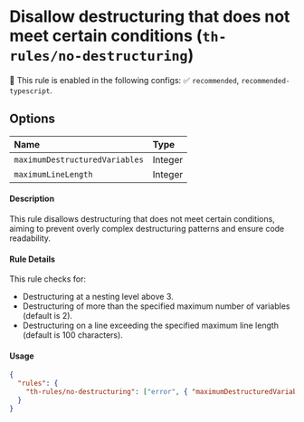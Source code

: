 # Disallow destructuring that does not meet certain conditions (`th-rules/no-destructuring`)

💼 This rule is enabled in the following configs: ✅ `recommended`, `recommended-typescript`.

<!-- end auto-generated rule header -->

## Options

<!-- begin auto-generated rule options list -->

| Name                           | Type    |
| :----------------------------- | :------ |
| `maximumDestructuredVariables` | Integer |
| `maximumLineLength`            | Integer |

<!-- end auto-generated rule options list -->

#### Description

This rule disallows destructuring that does not meet certain conditions, aiming to prevent overly complex destructuring patterns and ensure code readability.

#### Rule Details

This rule checks for:

- Destructuring at a nesting level above 3.
- Destructuring of more than the specified maximum number of variables (default is 2).
- Destructuring on a line exceeding the specified maximum line length (default is 100 characters).

#### Usage

```json
{
  "rules": {
    "th-rules/no-destructuring": ["error", { "maximumDestructuredVariables": 2, "maximumLineLength": 100 }]
  }
}
```
